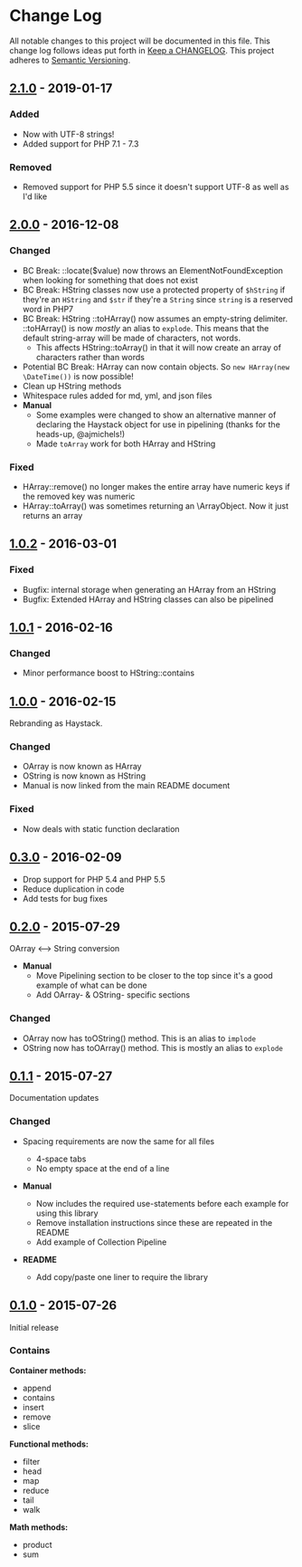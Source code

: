 # Change Log
All notable changes to this project will be documented in this file.
This change log follows ideas put forth in [Keep a CHANGELOG](http://keepachangelog.com/).
This project adheres to [Semantic Versioning](http://semver.org/).

## [2.1.0](https://github.com/ericpoe/haystack/tree/v2.1.0) - 2019-01-17

### Added
* Now with UTF-8 strings!
* Added support for PHP 7.1 - 7.3

### Removed
* Removed support for PHP 5.5 since it doesn't support UTF-8 as well as I'd like

## [2.0.0](https://github.com/ericpoe/haystack/tree/v2.0.0) - 2016-12-08

### Changed
* BC Break: ::locate($value) now throws an ElementNotFoundException when looking for something that does not exist
* BC Break: HString classes now use a protected property of `$hString` if they're an `HString` and `$str` if they're a `String` since `string` is a reserved word in PHP7
* BC Break: HString ::toHArray() now assumes an empty-string delimiter. ::toHArray() is now *mostly* an alias to `explode`. This means that the default string-array will be made of characters, not words.
  * This affects HString::toArray() in that it will now create an array of characters rather than words
* Potential BC Break: HArray can now contain objects. So `new HArray(new \DateTime())` is now possible!
* Clean up HString methods
* Whitespace rules added for md, yml, and json files
* **Manual**
    * Some examples were changed to show an alternative manner of declaring the Haystack object for use in pipelining (thanks for the heads-up, @ajmichels!)
    * Made `toArray` work for both HArray and HString

### Fixed
* HArray::remove() no longer makes the entire array have numeric keys if the removed key was numeric
* HArray::toArray() was sometimes returning an \ArrayObject. Now it just returns an array

## [1.0.2](https://github.com/ericpoe/haystack/tree/v1.0.2) - 2016-03-01

### Fixed
* Bugfix: internal storage when generating an HArray from an HString
* Bugfix: Extended HArray and HString classes can also be pipelined

## [1.0.1](https://github.com/ericpoe/haystack/tree/v1.0.1) - 2016-02-16

### Changed
* Minor performance boost to HString::contains

## [1.0.0](https://github.com/ericpoe/haystack/tree/v1.0.0) - 2016-02-15
Rebranding as Haystack.

### Changed
* OArray is now known as HArray
* OString is now known as HString
* Manual is now linked from the main README document

### Fixed
* Now deals with static function declaration

## [0.3.0](https://github.com/ericpoe/haystack/tree/v0.3.0) - 2016-02-09

* Drop support for PHP 5.4 and PHP 5.5
* Reduce duplication in code
* Add tests for bug fixes

## [0.2.0](https://github.com/ericpoe/haystack/tree/v0.2.0) - 2015-07-29
OArray <--> String conversion

* **Manual**
    * Move Pipelining section to be closer to the top since it's a good example of what can be done
    * Add OArray- & OString- specific sections

### Changed

* OArray now has toOString() method. This is an alias to `implode`
* OString now has toOArray() method. This is mostly an alias to `explode`

## [0.1.1](https://github.com/ericpoe/haystack/tree/v0.1.1) - 2015-07-27
Documentation updates

### Changed

* Spacing requirements are now the same for all files
    * 4-space tabs
    * No empty space at the end of a line

* **Manual**
    * Now includes the required use-statements before each example for using this library
    * Remove installation instructions since these are repeated in the README
    * Add example of Collection Pipeline

* **README**
    * Add copy/paste one liner to require the library

## [0.1.0](https://github.com/ericpoe/haystack/tree/v0.1.0) - 2015-07-26
Initial release

### Contains
**Container methods:**

* append
* contains
* insert
* remove
* slice

**Functional methods:**

* filter
* head
* map
* reduce
* tail
* walk

**Math methods:**

* product
* sum
